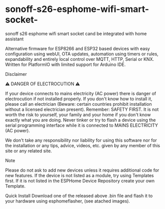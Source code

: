 # sonoff-s26-esphome-wifi-smart-socket-
sonoff s26 esphome wifi smart socket cand be integrated with home assistant

Alternative firmware for ESP8266 and ESP32 based devices with easy configuration using webUI, OTA updates, automation using timers or rules, expandability and entirely local control over MQTT, HTTP, Serial or KNX. Written for PlatformIO with limited support for Arduino IDE.

Disclaimer

⚠️ DANGER OF ELECTROCUTION ⚠️

If your device connects to mains electricity (AC power) there is danger of electrocution if not installed properly. 
If you don't know how to install it, please call an electrician (Beware: certain countries prohibit installation without a licensed electrician present). 
Remember: SAFETY FIRST. It is not worth the risk to yourself, your family and your home if you don't know exactly what you are doing. 
Never tinker or try to flash a device using the serial programming interface while it is connected to MAINS ELECTRICITY (AC power).

We don't take any responsibility nor liability for using this software nor for the installation or any tips, advice, videos, etc. 
given by any member of this site or any related site.

Note

Please do not ask to add new devices unless it requires additional code for new features. 
If the device is not listed as a module, try using Templates first. If it is not listed in the ESPHome Device Repository create your own Template.


Quick Install
Download one of the released above .bin file and flash it to your hardware using esphomeflasher, (see atached images).
